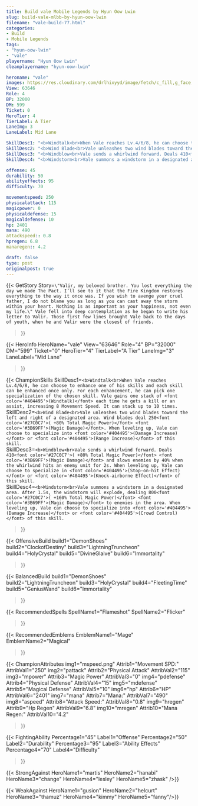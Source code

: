 ```yaml
---
title: Build vale Mobile Legends by Hyun Oow Lwin
slug: build-vale-mlbb-by-hyun-oow-lwin
filename: "vale-build-77.html"
categories: 
- Build 
- Mobile Legends
tags: 
- "hyun-oow-lwin"
- "vale"
playername: "Hyun Oow Lwin"
cleanplayername: "hyun-oow-lwin"

heroname: "vale"
images: https://res.cloudinary.com/drlhixyyd/image/fetch/c_fill,g_face,f_auto/https://cdn2-build.mobagenie.my.id/p/images/banner/full/vale.jpg
View: 63646 
Role: 4 
BP: 32000
DM: 599 
Ticket: 0 
HeroTier: 4 
TierLabel: A Tier 
LaneImg: 3
LaneLabel: Mid Lane 

SkillDesc1: "<b>Windtalk<br>When Vale reaches Lv.4/6/8, he can choose to enhance one of his skills and each skill can be enhanced once only. For each enhancement, he can pick one specialization of the chosen skill. Vale gains one stack of <font color='#404495'>(Windtalk)</font> each time he gets a kill or an assist, increasing 8 Movement Speed. It can stack up to 10 times."   
SkillDesc2: "<b>Wind Blade<br>Vale unleashes two wind blades toward the left and right of a designated area. Wind blades deal 250<font color='#27C0C7'>( +80% Total Magic Power)</font> <font color='#3B69FF'>(Magic Damage)</font>. When leveling up, Vale can choose to specialize into <font color='#404495'>(Damage Increase)</font> or <font color='#404495'>(Range Increase)</font> of this skill."   
SkillDesc3: "<b>Windblow<br>Vale sends a whirlwind forward. Deals 410<font color='#27C0C7'>( +80% Total Magic Power)</font> <font color='#3B69FF'>(Magic Damage)</font> and slows enemies by 40% when the whirlwind hits an enemy unit for 2s. When leveling up, Vale can choose to specialize in <font color='#404495'>(Stop-on-hit Effect)</font> or <font color='#404495'>(Knock-airborne Effect)</font> of this skill."   
SkillDesc4: "<b>Windstorm<br>Vale summons a windstorm in a designated area. After 1.5s, the windstorm will explode, dealing 800<font color='#27C0C7'>( +160% Total Magic Power)</font> <font color='#3B69FF'>(Magic Damage)</font> to enemies in the area. When leveling up, Vale can choose to specialize into <font color='#404495'>(Damage Increase)</font> or <font color='#404495'>(Crowd Control)</font> of this skill."  

offense: 45 
durability: 50 
abilityeffects: 95 
difficulty: 70 

movementspeed: 250
physicalattack: 115
magicpower: 0
physicaldefense: 15
magicaldefense: 10
hp: 2401
mana: 490
attackspeed:: 0.8
hpregen: 6.8
manaregen:: 4.2

draft: false
type: post
originalpost: true
---
```



{{< GetStory 
Story=` \"Valir, my beloved brother. You lost everything the day we made The Pact. I’ll see to it that the Fire Kingdom restores everything to the way it once was. If you wish to avenge your cruel father, I do not blame you as long as you can cast away the storm within your heart. Nothing is as important as your happiness, not even my life.\" Vale fell into deep contemplation as he began to write his letter to Valir. Those first few lines brought Vale back to the days of youth, when he and Valir were the closest of friends. ` 
>}}

{{< HeroInfo 
HeroName="vale" 
View="63646" 
Role="4" 
BP="32000" 
DM="599" 
Ticket="0" 
HeroTier="4" 
TierLabel="A Tier" 
LaneImg="3" 
LaneLabel="Mid Lane" 
>}}
 
{{< ChampionSkills 
SkillDesc1=`<b>Windtalk<br>When Vale reaches Lv.4/6/8, he can choose to enhance one of his skills and each skill can be enhanced once only. For each enhancement, he can pick one specialization of the chosen skill. Vale gains one stack of <font color='#404495'>(Windtalk)</font> each time he gets a kill or an assist, increasing 8 Movement Speed. It can stack up to 10 times.`   
SkillDesc2=`<b>Wind Blade<br>Vale unleashes two wind blades toward the left and right of a designated area. Wind blades deal 250<font color='#27C0C7'>( +80% Total Magic Power)</font> <font color='#3B69FF'>(Magic Damage)</font>. When leveling up, Vale can choose to specialize into <font color='#404495'>(Damage Increase)</font> or <font color='#404495'>(Range Increase)</font> of this skill.`   
SkillDesc3=`<b>Windblow<br>Vale sends a whirlwind forward. Deals 410<font color='#27C0C7'>( +80% Total Magic Power)</font> <font color='#3B69FF'>(Magic Damage)</font> and slows enemies by 40% when the whirlwind hits an enemy unit for 2s. When leveling up, Vale can choose to specialize in <font color='#404495'>(Stop-on-hit Effect)</font> or <font color='#404495'>(Knock-airborne Effect)</font> of this skill.`   
SkillDesc4=`<b>Windstorm<br>Vale summons a windstorm in a designated area. After 1.5s, the windstorm will explode, dealing 800<font color='#27C0C7'>( +160% Total Magic Power)</font> <font color='#3B69FF'>(Magic Damage)</font> to enemies in the area. When leveling up, Vale can choose to specialize into <font color='#404495'>(Damage Increase)</font> or <font color='#404495'>(Crowd Control)</font> of this skill.`   
>}}

{{< OffensiveBuild 
build1="DemonShoes"  
build2="ClockofDestiny" 
build3="LightningTruncheon" 
build4="HolyCrystal" 
build5="DivineGlaive" 
build6="Immortality" 
>}} 

{{< BalancedBuild 
build1="DemonShoes"  
build2="LightningTruncheon" 
build3="HolyCrystal" 
build4="FleetingTime" 
build5="GeniusWand" 
build6="Immortality" 
>}}


{{< RecommendedSpells 
SpellName1="Flameshot" 
SpellName2="Flicker" 
>}}  

{{< RecommendedEmblems 
EmblemName1="Mage" 
EmblemName2="Magical" 
>}}   


{{< ChampionAttributes
img1="mspeed.png" Attrib1="Movement SPD:" AttribVal1="250"
img2="pattack" Attrib2="Physical Attack" AttribVal2="115"
img3="mpower" Attrib3="Magic Power" AttribVal3="0"
img4="pdefense" Attrib4="Physical Defense" AttribVal4="15"
img5="mdefense" Attrib5="Magical Defense" AttribVal5="10"
img6="hp" Attrib6="HP" AttribVal6="2401"
img7="mana" Attrib7="Mana:" AttribVal7="490"
img8="aspeed" Attrib8="Attack Speed:" AttribVal8="0.8"
img9="hregen" Attrib9="Hp Regen" AttribVal9="6.8"
img10="mregen" Attrib10="Mana Regen:" AttribVal10="4.2"
>}}


{{< FightingAbility
Percentage1="45" Label1="Offense"
Percentage2="50" Label2="Durability"
Percentage3="95" Label3="Ability Effects"
Percentage4="70" Label4="Difficulty"
 >}}

{{< StrongAgainst 
HeroName1="martis"
HeroName2="hanabi"
HeroName3="change"
HeroName4="lesley"
HeroName5="zhask"
/>}}

{{< WeakAgainst
HeroName1="gusion"
HeroName2="helcurt"
HeroName3="thamuz"
HeroName4="kimmy"
HeroName5="fanny"/>}}
